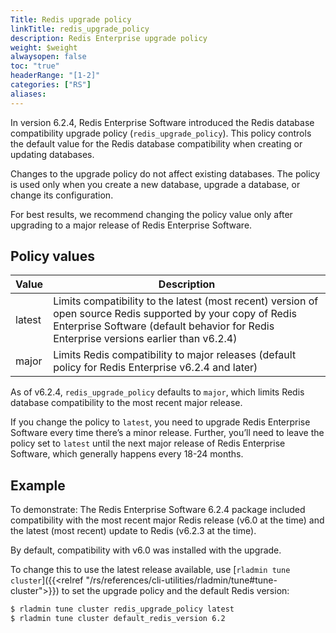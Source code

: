 ```yaml
---
Title: Redis upgrade policy
linkTitle: redis_upgrade_policy
description: Redis Enterprise upgrade policy 
weight: $weight
alwaysopen: false
toc: "true"
headerRange: "[1-2]"
categories: ["RS"]
aliases: 
---
```


In version 6.2.4, Redis Enterprise Software introduced the Redis database compatibility upgrade policy (`redis_upgrade_policy`). This policy controls the default value for the Redis database compatibility when creating or updating databases.

<!-- TODO: explain default_redis_version since this policy limits it -->

Changes to the upgrade policy do not affect existing databases. The policy is used only when you create a new database, upgrade a database, or change its configuration.

For best results, we recommend changing the policy value only after upgrading to a major release of Redis Enterprise Software.

## Policy values

| Value | Description |
|-------|-------------|
| latest | Limits compatibility to the latest (most recent) version of open source Redis supported by your copy of Redis Enterprise Software (default behavior for Redis Enterprise versions earlier than v6.2.4) |
| major  | Limits Redis compatibility to major releases (default policy for Redis Enterprise v6.2.4 and later) |

As of v6.2.4, `redis_upgrade_policy` defaults to `major`, which limits Redis database compatibility to the most recent major release.

If you change the policy to `latest`, you need to upgrade Redis Enterprise Software every time there’s a minor release. Further, you’ll need to leave the policy set to `latest` until the next major release of Redis Enterprise Software, which generally happens every 18-24 months.

## Example

To demonstrate: The Redis Enterprise Software 6.2.4 package included compatibility with the most recent major Redis release (v6.0 at the time) and the latest (most recent) update to Redis (v6.2.3 at the time).

By default, compatibility with v6.0 was installed with the upgrade.

To change this to use the latest release available, use [`rladmin tune cluster`]({{<relref "/rs/references/cli-utilities/rladmin/tune#tune-cluster">}}) to set the upgrade policy and the default Redis version:

```sh
$ rladmin tune cluster redis_upgrade_policy latest
$ rladmin tune cluster default_redis_version 6.2
```